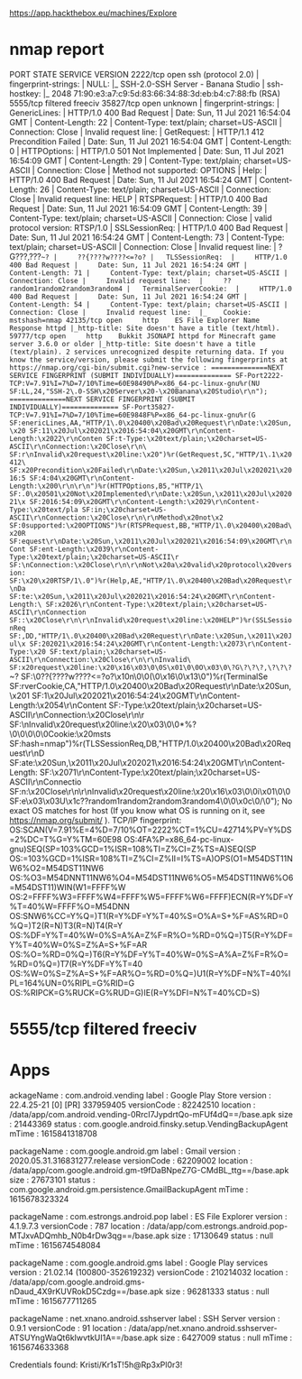 https://app.hackthebox.eu/machines/Explore

# nmap report
PORT      STATE    SERVICE VERSION
2222/tcp  open     ssh     (protocol 2.0)
| fingerprint-strings: 
|   NULL: 
|_    SSH-2.0-SSH Server - Banana Studio
| ssh-hostkey: 
|_  2048 71:90:e3:a7:c9:5d:83:66:34:88:3d:eb:b4:c7:88:fb (RSA)
5555/tcp  filtered freeciv
35827/tcp open     unknown
| fingerprint-strings: 
|   GenericLines: 
|     HTTP/1.0 400 Bad Request
|     Date: Sun, 11 Jul 2021 16:54:04 GMT
|     Content-Length: 22
|     Content-Type: text/plain; charset=US-ASCII
|     Connection: Close
|     Invalid request line:
|   GetRequest: 
|     HTTP/1.1 412 Precondition Failed
|     Date: Sun, 11 Jul 2021 16:54:04 GMT
|     Content-Length: 0
|   HTTPOptions: 
|     HTTP/1.0 501 Not Implemented
|     Date: Sun, 11 Jul 2021 16:54:09 GMT
|     Content-Length: 29
|     Content-Type: text/plain; charset=US-ASCII
|     Connection: Close
|     Method not supported: OPTIONS
|   Help: 
|     HTTP/1.0 400 Bad Request
|     Date: Sun, 11 Jul 2021 16:54:24 GMT
|     Content-Length: 26
|     Content-Type: text/plain; charset=US-ASCII
|     Connection: Close
|     Invalid request line: HELP
|   RTSPRequest: 
|     HTTP/1.0 400 Bad Request
|     Date: Sun, 11 Jul 2021 16:54:09 GMT
|     Content-Length: 39
|     Content-Type: text/plain; charset=US-ASCII
|     Connection: Close
|     valid protocol version: RTSP/1.0
|   SSLSessionReq: 
|     HTTP/1.0 400 Bad Request
|     Date: Sun, 11 Jul 2021 16:54:24 GMT
|     Content-Length: 73
|     Content-Type: text/plain; charset=US-ASCII
|     Connection: Close
|     Invalid request line: 
|     ?G???,???`~?
|     ??{????w????<=?o?
|   TLSSessionReq: 
|     HTTP/1.0 400 Bad Request
|     Date: Sun, 11 Jul 2021 16:54:24 GMT
|     Content-Length: 71
|     Content-Type: text/plain; charset=US-ASCII
|     Connection: Close
|     Invalid request line: 
|     ??random1random2random3random4
|   TerminalServerCookie: 
|     HTTP/1.0 400 Bad Request
|     Date: Sun, 11 Jul 2021 16:54:24 GMT
|     Content-Length: 54
|     Content-Type: text/plain; charset=US-ASCII
|     Connection: Close
|     Invalid request line: 
|_    Cookie: mstshash=nmap
42135/tcp open     http    ES File Explorer Name Response httpd
|_http-title: Site doesn't have a title (text/html).
59777/tcp open     http    Bukkit JSONAPI httpd for Minecraft game server 3.6.0 or older
|_http-title: Site doesn't have a title (text/plain).
2 services unrecognized despite returning data. If you know the service/version, please submit the following fingerprints at https://nmap.org/cgi-bin/submit.cgi?new-service :
==============NEXT SERVICE FINGERPRINT (SUBMIT INDIVIDUALLY)==============
SF-Port2222-TCP:V=7.91%I=7%D=7/10%Time=60E98490%P=x86_64-pc-linux-gnu%r(NU
SF:LL,24,"SSH-2\.0-SSH\x20Server\x20-\x20Banana\x20Studio\r\n");
==============NEXT SERVICE FINGERPRINT (SUBMIT INDIVIDUALLY)==============
SF-Port35827-TCP:V=7.91%I=7%D=7/10%Time=60E9848F%P=x86_64-pc-linux-gnu%r(G
SF:enericLines,AA,"HTTP/1\.0\x20400\x20Bad\x20Request\r\nDate:\x20Sun,\x20
SF:11\x20Jul\x202021\x2016:54:04\x20GMT\r\nContent-Length:\x2022\r\nConten
SF:t-Type:\x20text/plain;\x20charset=US-ASCII\r\nConnection:\x20Close\r\n\
SF:r\nInvalid\x20request\x20line:\x20")%r(GetRequest,5C,"HTTP/1\.1\x20412\
SF:x20Precondition\x20Failed\r\nDate:\x20Sun,\x2011\x20Jul\x202021\x2016:5
SF:4:04\x20GMT\r\nContent-Length:\x200\r\n\r\n")%r(HTTPOptions,B5,"HTTP/1\
SF:.0\x20501\x20Not\x20Implemented\r\nDate:\x20Sun,\x2011\x20Jul\x202021\x
SF:2016:54:09\x20GMT\r\nContent-Length:\x2029\r\nContent-Type:\x20text/pla
SF:in;\x20charset=US-ASCII\r\nConnection:\x20Close\r\n\r\nMethod\x20not\x2
SF:0supported:\x20OPTIONS")%r(RTSPRequest,BB,"HTTP/1\.0\x20400\x20Bad\x20R
SF:equest\r\nDate:\x20Sun,\x2011\x20Jul\x202021\x2016:54:09\x20GMT\r\nCont
SF:ent-Length:\x2039\r\nContent-Type:\x20text/plain;\x20charset=US-ASCII\r
SF:\nConnection:\x20Close\r\n\r\nNot\x20a\x20valid\x20protocol\x20version:
SF:\x20\x20RTSP/1\.0")%r(Help,AE,"HTTP/1\.0\x20400\x20Bad\x20Request\r\nDa
SF:te:\x20Sun,\x2011\x20Jul\x202021\x2016:54:24\x20GMT\r\nContent-Length:\
SF:x2026\r\nContent-Type:\x20text/plain;\x20charset=US-ASCII\r\nConnection
SF::\x20Close\r\n\r\nInvalid\x20request\x20line:\x20HELP")%r(SSLSessionReq
SF:,DD,"HTTP/1\.0\x20400\x20Bad\x20Request\r\nDate:\x20Sun,\x2011\x20Jul\x
SF:202021\x2016:54:24\x20GMT\r\nContent-Length:\x2073\r\nContent-Type:\x20
SF:text/plain;\x20charset=US-ASCII\r\nConnection:\x20Close\r\n\r\nInvalid\
SF:x20request\x20line:\x20\x16\x03\0\0S\x01\0\0O\x03\0\?G\?\?\?,\?\?\?`~\?
SF:\0\?\?{\?\?\?\?w\?\?\?\?<=\?o\?\x10n\0\0\(\0\x16\0\x13\0")%r(TerminalSe
SF:rverCookie,CA,"HTTP/1\.0\x20400\x20Bad\x20Request\r\nDate:\x20Sun,\x201
SF:1\x20Jul\x202021\x2016:54:24\x20GMT\r\nContent-Length:\x2054\r\nContent
SF:-Type:\x20text/plain;\x20charset=US-ASCII\r\nConnection:\x20Close\r\n\r
SF:\nInvalid\x20request\x20line:\x20\x03\0\0\*%\?\0\0\0\0\0Cookie:\x20msts
SF:hash=nmap")%r(TLSSessionReq,DB,"HTTP/1\.0\x20400\x20Bad\x20Request\r\nD
SF:ate:\x20Sun,\x2011\x20Jul\x202021\x2016:54:24\x20GMT\r\nContent-Length:
SF:\x2071\r\nContent-Type:\x20text/plain;\x20charset=US-ASCII\r\nConnectio
SF:n:\x20Close\r\n\r\nInvalid\x20request\x20line:\x20\x16\x03\0\0i\x01\0\0
SF:e\x03\x03U\x1c\?\?random1random2random3random4\0\0\x0c\0/\0");
No exact OS matches for host (If you know what OS is running on it, see https://nmap.org/submit/ ).
TCP/IP fingerprint:
OS:SCAN(V=7.91%E=4%D=7/10%OT=2222%CT=1%CU=42714%PV=Y%DS=2%DC=T%G=Y%TM=60E98
OS:4FA%P=x86_64-pc-linux-gnu)SEQ(SP=103%GCD=1%ISR=108%TI=Z%CI=Z%TS=A)SEQ(SP
OS:=103%GCD=1%ISR=108%TI=Z%CI=Z%II=I%TS=A)OPS(O1=M54DST11NW6%O2=M54DST11NW6
OS:%O3=M54DNNT11NW6%O4=M54DST11NW6%O5=M54DST11NW6%O6=M54DST11)WIN(W1=FFFF%W
OS:2=FFFF%W3=FFFF%W4=FFFF%W5=FFFF%W6=FFFF)ECN(R=Y%DF=Y%T=40%W=FFFF%O=M54DNN
OS:SNW6%CC=Y%Q=)T1(R=Y%DF=Y%T=40%S=O%A=S+%F=AS%RD=0%Q=)T2(R=N)T3(R=N)T4(R=Y
OS:%DF=Y%T=40%W=0%S=A%A=Z%F=R%O=%RD=0%Q=)T5(R=Y%DF=Y%T=40%W=0%S=Z%A=S+%F=AR
OS:%O=%RD=0%Q=)T6(R=Y%DF=Y%T=40%W=0%S=A%A=Z%F=R%O=%RD=0%Q=)T7(R=Y%DF=Y%T=40
OS:%W=0%S=Z%A=S+%F=AR%O=%RD=0%Q=)U1(R=Y%DF=N%T=40%IPL=164%UN=0%RIPL=G%RID=G
OS:%RIPCK=G%RUCK=G%RUD=G)IE(R=Y%DFI=N%T=40%CD=S)



# 5555/tcp  filtered freeciv


# Apps
ackageName : com.android.vending
label : Google Play Store
version : 22.4.25-21 [0] [PR] 337959405
versionCode : 82242510
location : /data/app/com.android.vending-0RrcI7JypdrtQo-mFUf4dQ==/base.apk
size : 21443369
status : com.google.android.finsky.setup.VendingBackupAgent
mTime : 1615841318708

packageName : com.google.android.gm
label : Gmail
version : 2020.05.31.316831277.release
versionCode : 62209002
location : /data/app/com.google.android.gm-t9fDaBNpeZ7G-CMdBL_ttg==/base.apk
size : 27673101
status : com.google.android.gm.persistence.GmailBackupAgent
mTime : 1615678323324

packageName : com.estrongs.android.pop
label : ES File Explorer
version : 4.1.9.7.3
versionCode : 787
location : /data/app/com.estrongs.android.pop-MTJxvADQmhb_N0b4rDw3qg==/base.apk
size : 17130649
status : null
mTime : 1615674548084

packageName : com.google.android.gms
label : Google Play services
version : 21.02.14 (100800-352619232)
versionCode : 210214032
location : /data/app/com.google.android.gms-nDaud_4X9rKUVRokD5Czdg==/base.apk
size : 96281333
status : null
mTime : 1615677711265

packageName : net.xnano.android.sshserver
label : SSH Server
version : 0.9.1
versionCode : 91
location : /data/app/net.xnano.android.sshserver-ATSUYngWaQt6kIwvtkUI1A==/base.apk
size : 6427009
status : null
mTime : 1615674633368


Credentials found: 
Kristi/Kr1sT!5h@Rp3xPl0r3! 

